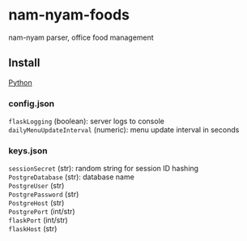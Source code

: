 # nam-nyam-foods
nam-nyam parser, office food management  

## Install

[Python](https://python.org/)  

### config.json

`flaskLogging` (boolean): server logs to console  
`dailyMenuUpdateInterval` (numeric): menu update interval in seconds  

### keys.json

`sessionSecret` (str): random string for session ID hashing  
`PostgreDatabase` (str): database name  
`PostgreUser` (str)  
`PostgrePassword` (str)  
`PostgreHost` (str)  
`PostgrePort` (int/str)  
`flaskPort` (int/str)  
`flaskHost` (str)  
